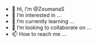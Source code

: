 - 👋 Hi, I’m @ZoumanaS
- 👀 I’m interested in ...
- 🌱 I’m currently learning ...
- 💞️ I’m looking to collaborate on ...
- 📫 How to reach me ...

<!---
ZoumanaS/ZoumanaS is a ✨ special ✨ repository because its `README.md` (this file) appears on your GitHub profile.
You can click the Preview link to take a look at your changes.
--->
